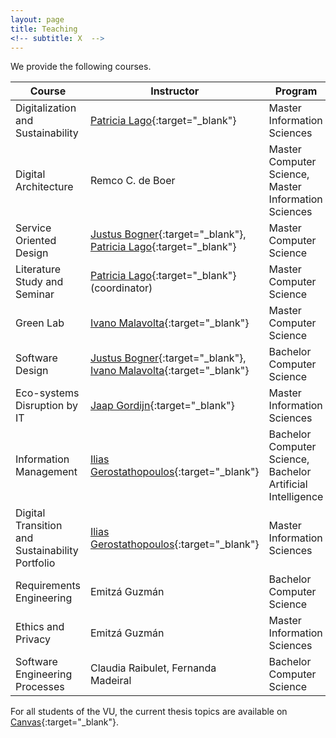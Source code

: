 ```yaml
---
layout: page
title: Teaching
<!-- subtitle: X  -->
---
```


We provide the following courses.

|Course | Instructor | Program |
| --- | --- | --- |
| Digitalization and Sustainability	 | 	[Patricia Lago](http://patricialago.nl/){:target="_blank"} | Master Information Sciences |
| Digital Architecture	 | Remco C. de Boer	 | Master Computer Science, Master Information Sciences |
| Service Oriented Design	 | [Justus Bogner](https://xjreb.github.io/){:target="_blank"}, [Patricia Lago](http://patricialago.nl/){:target="_blank"} | Master Computer Science |
| Literature Study and Seminar	| [Patricia Lago](http://patricialago.nl/){:target="_blank"} (coordinator) | Master Computer Science |
| Green Lab	| [Ivano Malavolta](http://www.ivanomalavolta.com/){:target="_blank"} | Master Computer Science |
| Software Design	 | [Justus Bogner](https://xjreb.github.io/){:target="_blank"}, [Ivano Malavolta](http://www.ivanomalavolta.com/){:target="_blank"} | Bachelor Computer Science |
| Eco-systems Disruption by IT	| [Jaap Gordijn](http://145.108.225.28/people/jaap-gordijn/){:target="_blank"} | Master Information Sciences |
| Information Management	| [Ilias Gerostathopoulos](https://iliasger.github.io/){:target="_blank"} | Bachelor Computer Science, Bachelor Artificial Intelligence |
| Digital Transition and Sustainability Portfolio	 | [Ilias Gerostathopoulos](https://iliasger.github.io/){:target="_blank"} | Master Information Sciences |
| Requirements Engineering | Emitzá Guzmán |Bachelor Computer Science |
| Ethics and Privacy | Emitzá Guzmán |Master Information Sciences |
| Software Engineering Processes | Claudia Raibulet, Fernanda Madeiral |Bachelor Computer Science |


For all students of the VU, the current thesis topics are available on [Canvas](https://canvas.vu.nl/){:target="_blank"}.
